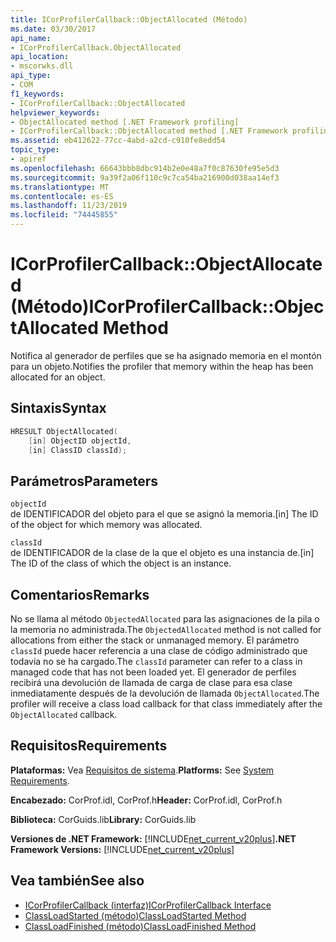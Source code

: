 ```yaml
---
title: ICorProfilerCallback::ObjectAllocated (Método)
ms.date: 03/30/2017
api_name:
- ICorProfilerCallback.ObjectAllocated
api_location:
- mscorwks.dll
api_type:
- COM
f1_keywords:
- ICorProfilerCallback::ObjectAllocated
helpviewer_keywords:
- ObjectAllocated method [.NET Framework profiling]
- ICorProfilerCallback::ObjectAllocated method [.NET Framework profiling]
ms.assetid: eb412622-77cc-4abd-a2cd-c910fe8edd54
topic_type:
- apiref
ms.openlocfilehash: 66643bbb8dbc914b2e0e48a7f0c87630fe95e5d3
ms.sourcegitcommit: 9a39f2a06f110c9c7ca54ba216900d038aa14ef3
ms.translationtype: MT
ms.contentlocale: es-ES
ms.lasthandoff: 11/23/2019
ms.locfileid: "74445855"
---
```

# <a name="icorprofilercallbackobjectallocated-method"></a><span data-ttu-id="24ceb-102">ICorProfilerCallback::ObjectAllocated (Método)</span><span class="sxs-lookup"><span data-stu-id="24ceb-102">ICorProfilerCallback::ObjectAllocated Method</span></span>
<span data-ttu-id="24ceb-103">Notifica al generador de perfiles que se ha asignado memoria en el montón para un objeto.</span><span class="sxs-lookup"><span data-stu-id="24ceb-103">Notifies the profiler that memory within the heap has been allocated for an object.</span></span>  
  
## <a name="syntax"></a><span data-ttu-id="24ceb-104">Sintaxis</span><span class="sxs-lookup"><span data-stu-id="24ceb-104">Syntax</span></span>  
  
```cpp  
HRESULT ObjectAllocated(  
    [in] ObjectID objectId,  
    [in] ClassID classId);  
```  
  
## <a name="parameters"></a><span data-ttu-id="24ceb-105">Parámetros</span><span class="sxs-lookup"><span data-stu-id="24ceb-105">Parameters</span></span>  
 `objectId`  
 <span data-ttu-id="24ceb-106">de IDENTIFICADOR del objeto para el que se asignó la memoria.</span><span class="sxs-lookup"><span data-stu-id="24ceb-106">[in] The ID of the object for which memory was allocated.</span></span>  
  
 `classId`  
 <span data-ttu-id="24ceb-107">de IDENTIFICADOR de la clase de la que el objeto es una instancia de.</span><span class="sxs-lookup"><span data-stu-id="24ceb-107">[in] The ID of the class of which the object is an instance.</span></span>  
  
## <a name="remarks"></a><span data-ttu-id="24ceb-108">Comentarios</span><span class="sxs-lookup"><span data-stu-id="24ceb-108">Remarks</span></span>  
 <span data-ttu-id="24ceb-109">No se llama al método `ObjectedAllocated` para las asignaciones de la pila o la memoria no administrada.</span><span class="sxs-lookup"><span data-stu-id="24ceb-109">The `ObjectedAllocated` method is not called for allocations from either the stack or unmanaged memory.</span></span> <span data-ttu-id="24ceb-110">El parámetro `classId` puede hacer referencia a una clase de código administrado que todavía no se ha cargado.</span><span class="sxs-lookup"><span data-stu-id="24ceb-110">The `classId` parameter can refer to a class in managed code that has not been loaded yet.</span></span> <span data-ttu-id="24ceb-111">El generador de perfiles recibirá una devolución de llamada de carga de clase para esa clase inmediatamente después de la devolución de llamada `ObjectAllocated`.</span><span class="sxs-lookup"><span data-stu-id="24ceb-111">The profiler will receive a class load callback for that class immediately after the `ObjectAllocated` callback.</span></span>  
  
## <a name="requirements"></a><span data-ttu-id="24ceb-112">Requisitos</span><span class="sxs-lookup"><span data-stu-id="24ceb-112">Requirements</span></span>  
 <span data-ttu-id="24ceb-113">**Plataformas:** Vea [Requisitos de sistema](../../../../docs/framework/get-started/system-requirements.md).</span><span class="sxs-lookup"><span data-stu-id="24ceb-113">**Platforms:** See [System Requirements](../../../../docs/framework/get-started/system-requirements.md).</span></span>  
  
 <span data-ttu-id="24ceb-114">**Encabezado:** CorProf.idl, CorProf.h</span><span class="sxs-lookup"><span data-stu-id="24ceb-114">**Header:** CorProf.idl, CorProf.h</span></span>  
  
 <span data-ttu-id="24ceb-115">**Biblioteca:** CorGuids.lib</span><span class="sxs-lookup"><span data-stu-id="24ceb-115">**Library:** CorGuids.lib</span></span>  
  
 <span data-ttu-id="24ceb-116">**Versiones de .NET Framework:** [!INCLUDE[net_current_v20plus](../../../../includes/net-current-v20plus-md.md)]</span><span class="sxs-lookup"><span data-stu-id="24ceb-116">**.NET Framework Versions:** [!INCLUDE[net_current_v20plus](../../../../includes/net-current-v20plus-md.md)]</span></span>  
  
## <a name="see-also"></a><span data-ttu-id="24ceb-117">Vea también</span><span class="sxs-lookup"><span data-stu-id="24ceb-117">See also</span></span>

- [<span data-ttu-id="24ceb-118">ICorProfilerCallback (interfaz)</span><span class="sxs-lookup"><span data-stu-id="24ceb-118">ICorProfilerCallback Interface</span></span>](../../../../docs/framework/unmanaged-api/profiling/icorprofilercallback-interface.md)
- [<span data-ttu-id="24ceb-119">ClassLoadStarted (método)</span><span class="sxs-lookup"><span data-stu-id="24ceb-119">ClassLoadStarted Method</span></span>](../../../../docs/framework/unmanaged-api/profiling/icorprofilercallback-classloadstarted-method.md)
- [<span data-ttu-id="24ceb-120">ClassLoadFinished (método)</span><span class="sxs-lookup"><span data-stu-id="24ceb-120">ClassLoadFinished Method</span></span>](../../../../docs/framework/unmanaged-api/profiling/icorprofilercallback-classloadfinished-method.md)
